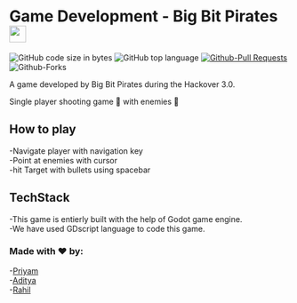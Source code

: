 
# Game Development - Big Bit Pirates <img src="https://cdn-icons-png.flaticon.com/512/1355/1355883.png" width="30" />
![GitHub code size in bytes](https://img.shields.io/github/languages/code-size/gweryf/105_BigBitPirates_Hackover3.0)
![GitHub top language](https://img.shields.io/github/languages/top/gweryf/105_BigBitPirates_Hackover3.0)
[![Github-Pull Requests](https://img.shields.io/github/issues-pr-raw/Rahilsiddique/105_BigBitPirates_Hackover3.0)](https://github.com/Rahilsiddique/105_BigBitPirates_Hackover3.0/pulls)
![Github-Forks](https://img.shields.io/github/forks/Rahilsiddique/105_BigBitPirates_Hackover3.0?style=social)

A game developed by Big Bit Pirates during the Hackover 3.0. 

Single player shooting game 🔫 with enemies 👹

## How to play
-Navigate player with navigation key <br>
-Point at enemies with cursor <br>
-hit Target with bullets using spacebar

## TechStack
-This game is entierly built with the help of Godot game engine.<br>
-We have used GDscript language to code this game.

### Made with ❤️ by:
-[Priyam](https://github.com/gweryf) <br>
-[Aditya](https://github.com/aditya-918) <br>
-[Rahil](https://github.com/Rahilsiddique)

